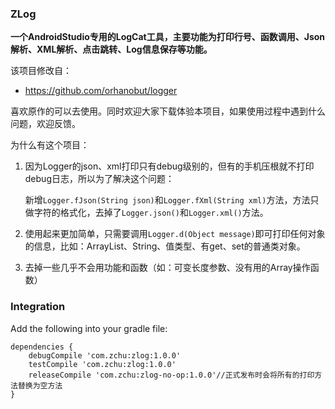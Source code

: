 ### ZLog
**一个AndroidStudio专用的LogCat工具，主要功能为打印行号、函数调用、Json解析、XML解析、点击跳转、Log信息保存等功能。**

该项目修改自：
* https://github.com/orhanobut/logger

喜欢原作的可以去使用。同时欢迎大家下载体验本项目，如果使用过程中遇到什么问题，欢迎反馈。

为什么有这个项目：

1. 因为Logger的json、xml打印只有debug级别的，但有的手机压根就不打印debug日志，所以为了解决这个问题：

	新增`Logger.fJson(String json)`和`Logger.fXml(String xml)`方法，方法只做字符的格式化，去掉了`Logger.json()`和`Logger.xml()`方法。

2. 使用起来更加简单，只需要调用`Logger.d(Object message)`即可打印任何对象的信息，比如：ArrayList、String、值类型、有get、set的普通类对象。

3. 去掉一些几乎不会用功能和函数（如：可变长度参数、没有用的Array操作函数）

### Integration
Add the following into your gradle file:

```
dependencies {
	debugCompile 'com.zchu:zlog:1.0.0'
	testCompile 'com.zchu:zlog:1.0.0'
	releaseCompile 'com.zchu:zlog-no-op:1.0.0'//正式发布时会将所有的打印方法替换为空方法
}
```

